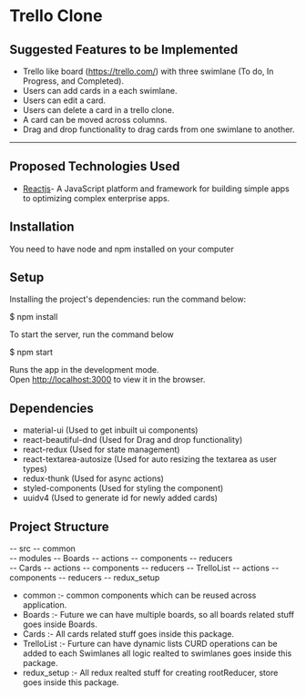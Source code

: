 # Trello Clone

## Suggested Features to be Implemented

- Trello like board (https://trello.com/) with three swimlane (To do, In Progress, and Completed).
- Users can add cards in a each swimlane.
- Users can edit a card.
- Users can delete a card in a trello clone.
- A card can be moved across columns.
- Drag and drop functionality to drag cards from one swimlane to another.

---

## Proposed Technologies Used

- [Reactjs](https://reactjs.org/)- A JavaScript platform and framework for building simple apps to optimizing complex enterprise apps.

## Installation

You need to have node and npm installed on your computer

## Setup

Installing the project's dependencies:
run the command below:

\$ npm install

To start the server, run the command below

\$ npm start

Runs the app in the development mode.<br />
Open [http://localhost:3000](http://localhost:3000) to view it in the browser.

## Dependencies

- material-ui (Used to get inbuilt ui components)
- react-beautiful-dnd (Used for Drag and drop functionality)
- react-redux (Used for state management)
- react-textarea-autosize (Used for auto resizing the textarea as user types)
- redux-thunk (Used for async actions)
- styled-components (Used for styling the component)
- uuidv4 (Used to generate id for newly added cards)

## Project Structure

-- src
  -- common  
  -- modules
     -- Boards
       -- actions
       -- components
       -- reducers  
    -- Cards
       -- actions
       -- components
       -- reducers
    -- TrelloList
       -- actions
       -- components
       -- reducers
  -- redux_setup

- common :- common components which can be reused across application.
- Boards :- Future we can have multiple boards, so all boards related stuff goes inside Boards.
- Cards :- All cards related stuff goes inside this package.
- TrelloList :- Furture can have dynamic lists CURD operations can be added to each Swimlanes all logic realted to swimlanes goes inside this package.
- redux_setup :- All redux realted stuff for creating rootReducer, store goes inside this package.
